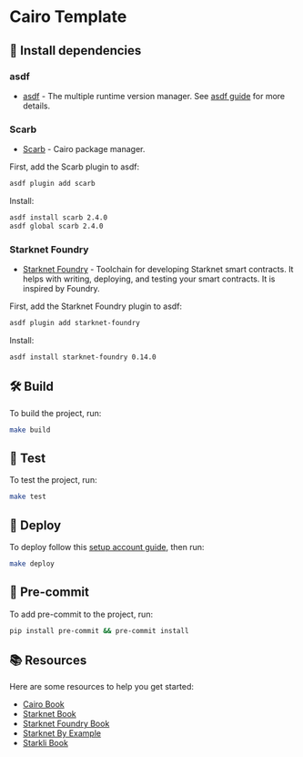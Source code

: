 # Cairo Template

## 💽 Install dependencies

### asdf
- [asdf](https://asdf-vm.com/) - The multiple runtime version manager. See [asdf guide](https://asdf-vm.com/guide/getting-started.html) for more details.

### Scarb

- [Scarb](https://docs.swmansion.com/scarb/docs.html) - Cairo package manager.

First, add the Scarb plugin to asdf:

```bash
asdf plugin add scarb
```

Install:

```bash
asdf install scarb 2.4.0
asdf global scarb 2.4.0
```

### Starknet Foundry

- [Starknet Foundry](https://foundry-rs.github.io/starknet-foundry/) - Toolchain for developing Starknet smart contracts. It helps with writing, deploying, and testing your smart contracts. It is inspired by Foundry.

First, add the Starknet Foundry plugin to asdf:

```bash
asdf plugin add starknet-foundry
```
Install:

```bash
asdf install starknet-foundry 0.14.0
```

## 🛠️ Build

To build the project, run:

```bash
make build
```

## 🧪 Test

To test the project, run:

```bash
make test
```

## 🚀 Deploy

To deploy follow this [setup account guide](/setup-account.md), then run:

```bash
make deploy
```

## 🎯 Pre-commit

To add pre-commit to the project, run:
```bash
pip install pre-commit && pre-commit install
```

## 📚 Resources

Here are some resources to help you get started:

- [Cairo Book](https://book.cairo-lang.org/)
- [Starknet Book](https://book.starknet.io/)
- [Starknet Foundry Book](https://foundry-rs.github.io/starknet-foundry/)
- [Starknet By Example](https://starknet-by-example.voyager.online/)
- [Starkli Book](https://book.starkli.rs/)
